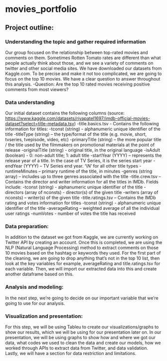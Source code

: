 # movies_portfolio
## Project outline:
### Understanding the topic and gather required information
Our group focused on the relationship between top-rated movies and comments on them. Sometimes Rotten Tomato rates are different than what people actually think about those, and we see a variety of comments on twitter and other social media sites. We have downloaded our datasets from Kaggle.com. To be precise and make it not too complicated, we are going to focus on the top 10 movies. We have a clear question to answer throughout this analysis. 
-Question: Are the top 10 rated movies receiving positive comments from most viewers?
### Data understanding
Our initial dataset contains the following columns (source: https://www.kaggle.com/datasets/riyapatel1697/imdb-official-movies-dataset?select=title-metadata.tsv)
-title.basics.tsv - Contains the following information for titles:
-tconst (string) - alphanumeric unique identifier of the title
-titleType (string) – the type/format of the title (e.g. movie, short, tvseries, tvepisode, video, etc)
-primaryTitle (string) – the more popular title / the title used by the filmmakers on promotional materials at the point of release
-originalTitle (string) - original title, in the original language
-isAdult (boolean) - 0: non-adult title; 1: adult title
-startYear (YYYY) – represents the release year of a title. In the case of TV Series, it is the series start year
-endYear (YYYY) – TV Series end year. ‘\N’ for all other title types
-runtimeMinutes – primary runtime of the title, in minutes
-genres (string array) – includes up to three genres associated with the title
-title.crew.tsv – Contains the director and writer information for all the titles in IMDb. Fields include:
-tconst (string) - alphanumeric unique identifier of the title
-directors (array of nconsts) - director(s) of the given title
-writers (array of nconsts) – writer(s) of the given title
-title.ratings.tsv – Contains the IMDb rating and votes information for titles
-tconst (string) - alphanumeric unique identifier of the title
-averageRating – weighted average of all the individual user ratings
-numVotes - number of votes the title has received

### Data preparation:
In addition to the dataset we got from Kaggle, we are currently working on Twitter API by creating an account. Once this is completed, we are using the NLP (Natural Language Processing) method to extract comments on those 10 movies based on the hashtag or keywords they used. For the first part of the cleaning, we are going to drop anything that’s not in the top 10 list, then look at the key variables for example, averageRating and title.ratings.tsv for each variable. Then, we will import our extracted data into this and create another dataframe based on this.
### Analysis and modeling:
In the next step, we’re going to decide on our important variable that we’re going to use for our analysis. 
### Visualization and presentation:
For this step, we will be using Tableu to create our visualizations/graphs to show our results, which we will be using for our presentation later on. In our presentation, we will be using graphs to show how and where we got our data, what codes we used to clean the data and create our models, how we worked through APIs to extract data from Twitter, and data validation. Lastly, we will have a section for data restriction and limitations. 
